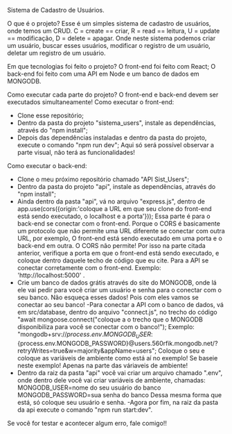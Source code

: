 Sistema de Cadastro de Usuários.

O que é o projeto?
Esse é um simples sistema de cadastro de usuários, onde temos um CRUD. C = create == criar, R = read == leitura, U = update == modificação, D = delete = apagar.
Onde neste sistema podemos criar um usuário, buscar esses usuários,  modificar o registro de um usuário, deletar um registro de um usuário.

Em que tecnologias foi feito o projeto?
O front-end foi feito com React;
O back-end foi feito com uma API em Node e um banco de dados em MONGODB.

Como executar cada parte do projeto?
O front-end e back-end devem ser executados simultaneamente!
Como executar o front-end:
- Clone esse repositório;
- Dentro da pasta do projeto "sistema_users", instale as dependências, através do "npm install";
- Depois das dependências instaladas e dentro da pasta do projeto, execute o comando "npm run dev";
  Aqui só será possível observar a parte visual, não terá as funcionalidades!

Como executar o back-end:
- Clone o meu próximo repositório chamado "API Sist_Users";
- Dentro da pasta do projeto "api", instale as dependências, através do "npm install";
- Ainda dentro da pasta "api", vá no arquivo "express.js", dentro de app.use(cors({origin:'coloque a URL em que seu clone do front-end está sendo executado, o localhost e a porta'}));
  Essa parte é para o back-end se conectar com o front-end. Porque o CORS é basicamente um protocolo que não permite uma URL diferente se conectar com outra URL, por exemplo,
  O front-end está sendo executado em uma porta e o back-end em outra. O CORS não permite! Por isso na parte citada anterior, verifique a porta em que o front-end está sendo executado, e coloque dentro
  daquele techo de código que eu cite. Para a API se conectar corretamente com o front-end. Exemplo: 'http://localhost:5000' .
- Crie um banco de dados grátis através do site do MONGODB, onde lá ele vai pedir para você criar um usuário e senha para o conectar com o seu banco. Não esqueça esses dados! Pois com eles vamos se
  conectar ao seu banco!
  -Para conectar a API com o banco de dados, vá em src/database, dentro do arquivo "connect.js", no trecho do código "await mongoose.connect("coloque a o trecho que o MONGODB disponibiliza para
  você se conectar com o banco!"); Exemplo: "mongodb+srv://${process.env.MONGODB_USER}:${process.env.MONGODB_PASSWORD}@users.560rfik.mongodb.net/?retryWrites=true&w=majority&appName=users";
  Coloque o seu e coloque as variáveis de ambiente como está aí no exemplo! Se baseie neste exemplo! Apenas na parte das váriaveis de ambiente!
- Dentro da raiz da pasta "api" você vai criar um arquivo chamado ".env", onde dentro dele você vai criar variáveis de ambiente, chamadas:
    MONGODB_USER=nome do seu usuário do banco
    MONGODB_PASSWORD=sua senha do banco
  Dessa mesma forma que está, só coloque seu usuário e senha.
 -Agora por fim, na raiz da pasta da api execute o comando "npm run start:dev".

Se você for testar e acontecer algum erro, fale comigo!!
